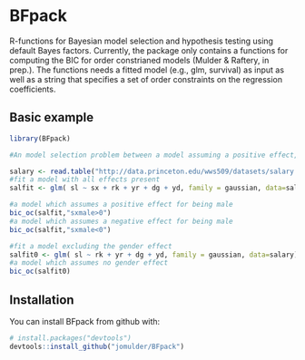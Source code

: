 # BFpack

R-functions for Bayesian model selection and hypothesis testing using default Bayes factors. Currently, the package only contains a functions for computing the BIC for order constrianed models (Mulder & Raftery, in prep.). The functions needs a fitted model (e.g., glm, survival) as input as well as a string that specifies a set of order constraints on the regression coefficients.


Basic example
-------------

``` r
library(BFpack)

#An model selection problem between a model assuming a positive effect, a negative effect, or no effect.

salary <- read.table("http://data.princeton.edu/wws509/datasets/salary.dat", header=TRUE)
#fit a model with all effects present
salfit <- glm( sl ~ sx + rk + yr + dg + yd, family = gaussian, data=salary)

#a model which assumes a positive effect for being male
bic_oc(salfit,"sxmale>0")
#a model which assumes a negative effect for being male
bic_oc(salfit,"sxmale<0")

#fit a model excluding the gender effect
salfit0 <- glm( sl ~ rk + yr + dg + yd, family = gaussian, data=salary)
#a model which assumes no gender effect
bic_oc(salfit0)


```

Installation
------------

You can install BFpack from github with:

``` r
# install.packages("devtools")
devtools::install_github("jomulder/BFpack")
